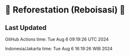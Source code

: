 
# 🌳 Reforestation (Reboisasi) 🌲

## Last Updated

GitHub Actions time: Tue Aug  6 09:19:26 UTC 2024

Indonesia/Jakarta time: Tue Aug  6 16:19:26 WIB 2024
